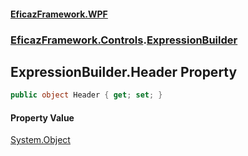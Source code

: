 #### [EficazFramework.WPF](EficazFrameworkWPF.md 'EficazFramework WPF')
### [EficazFramework.Controls](EficazFrameworkWPF.md#EficazFramework.Controls 'EficazFramework.Controls').[ExpressionBuilder](EficazFramework.Controls/ExpressionBuilder.md 'EficazFramework.Controls.ExpressionBuilder')

## ExpressionBuilder.Header Property

```csharp
public object Header { get; set; }
```

#### Property Value
[System.Object](https://docs.microsoft.com/en-us/dotnet/api/System.Object 'System.Object')